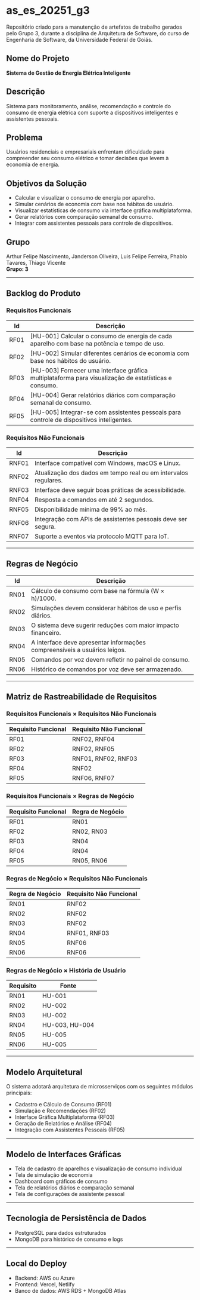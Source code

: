 # as_es_20251_g3

Repositório criado para a manutenção de artefatos de trabalho gerados pelo Grupo 3, durante a disciplina de Arquitetura de Software, do curso de Engenharia de Software, da Universidade Federal de Goiás.

## Nome do Projeto

**Sistema de Gestão de Energia Elétrica Inteligente**

## Descrição

Sistema para monitoramento, análise, recomendação e controle do consumo de energia elétrica com suporte a dispositivos inteligentes e assistentes pessoais.

## Problema

Usuários residenciais e empresariais enfrentam dificuldade para compreender seu consumo elétrico e tomar decisões que levem à economia de energia.

## Objetivos da Solução

- Calcular e visualizar o consumo de energia por aparelho.
- Simular cenários de economia com base nos hábitos do usuário.
- Visualizar estatísticas de consumo via interface gráfica multiplataforma.
- Gerar relatórios com comparação semanal de consumo.
- Integrar com assistentes pessoais para controle de dispositivos.

## Grupo

Arthur Felipe Nascimento, Janderson Oliveira, Luis Felipe Ferreira, Phablo Tavares, Thiago Vicente  
**Grupo: 3**

---

## Backlog do Produto

### Requisitos Funcionais

| Id   | Descrição                                                                 |
|------|---------------------------------------------------------------------------|
| RF01 | [HU-001] Calcular o consumo de energia de cada aparelho com base na potência e tempo de uso. |
| RF02 | [HU-002] Simular diferentes cenários de economia com base nos hábitos do usuário. |
| RF03 | [HU-003] Fornecer uma interface gráfica multiplataforma para visualização de estatísticas e consumo. |
| RF04 | [HU-004] Gerar relatórios diários com comparação semanal de consumo.     |
| RF05 | [HU-005] Integrar-se com assistentes pessoais para controle de dispositivos inteligentes. |

### Requisitos Não Funcionais

| Id    | Descrição                                                                 |
|-------|---------------------------------------------------------------------------|
| RNF01 | Interface compatível com Windows, macOS e Linux.                         |
| RNF02 | Atualização dos dados em tempo real ou em intervalos regulares.         |
| RNF03 | Interface deve seguir boas práticas de acessibilidade.                  |
| RNF04 | Resposta a comandos em até 2 segundos.                                  |
| RNF05 | Disponibilidade mínima de 99% ao mês.                                   |
| RNF06 | Integração com APIs de assistentes pessoais deve ser segura.            |
| RNF07 | Suporte a eventos via protocolo MQTT para IoT.                          |

---

## Regras de Negócio

| Id   | Descrição                                                                 |
|------|---------------------------------------------------------------------------|
| RN01 | Cálculo de consumo com base na fórmula (W × h)/1000.                     |
| RN02 | Simulações devem considerar hábitos de uso e perfis diários.            |
| RN03 | O sistema deve sugerir reduções com maior impacto financeiro.           |
| RN04 | A interface deve apresentar informações compreensíveis a usuários leigos. |
| RN05 | Comandos por voz devem refletir no painel de consumo.                   |
| RN06 | Histórico de comandos por voz deve ser armazenado.                      |

---

## Matriz de Rastreabilidade de Requisitos

### Requisitos Funcionais × Requisitos Não Funcionais

| Requisito Funcional | Requisito Não Funcional              |
|---------------------|--------------------------------------|
| RF01                | RNF02, RNF04                         |
| RF02                | RNF02, RNF05                         |
| RF03                | RNF01, RNF02, RNF03                  |
| RF04                | RNF02                                |
| RF05                | RNF06, RNF07                         |

### Requisitos Funcionais × Regras de Negócio

| Requisito Funcional | Regra de Negócio                     |
|---------------------|--------------------------------------|
| RF01                | RN01                                |
| RF02                | RN02, RN03                          |
| RF03                | RN04                                |
| RF04                | RN04                                |
| RF05                | RN05, RN06                          |

### Regras de Negócio × Requisitos Não Funcionais

| Regra de Negócio | Requisito Não Funcional |
|------------------|--------------------------|
| RN01             | RNF02                   |
| RN02             | RNF02                   |
| RN03             | RNF02                   |
| RN04             | RNF01, RNF03            |
| RN05             | RNF06                   |
| RN06             | RNF06                   |

### Regras de Negócio × História de Usuário

| Requisito | Fonte     |
|-----------|-----------|
| RN01      | HU-001    |
| RN02      | HU-002    |
| RN03      | HU-002    |
| RN04      | HU-003, HU-004 |
| RN05      | HU-005    |
| RN06      | HU-005    |

---

## Modelo Arquitetural

O sistema adotará arquitetura de microsserviços com os seguintes módulos principais:

- Cadastro e Cálculo de Consumo (RF01)
- Simulação e Recomendações (RF02)
- Interface Gráfica Multiplataforma (RF03)
- Geração de Relatórios e Análise (RF04)
- Integração com Assistentes Pessoais (RF05)

---

## Modelo de Interfaces Gráficas

- Tela de cadastro de aparelhos e visualização de consumo individual
- Tela de simulação de economia
- Dashboard com gráficos de consumo
- Tela de relatórios diários e comparação semanal
- Tela de configurações de assistente pessoal

---

## Tecnologia de Persistência de Dados

- PostgreSQL para dados estruturados
- MongoDB para histórico de consumo e logs

---

## Local do Deploy

- Backend: AWS ou Azure
- Frontend: Vercel, Netlify
- Banco de dados: AWS RDS + MongoDB Atlas